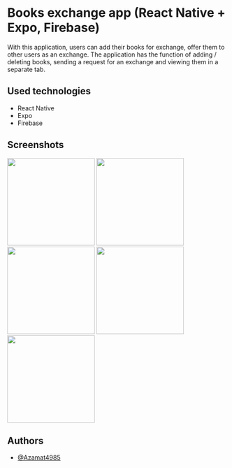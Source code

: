 
# Books exchange app (React Native + Expo, Firebase)

With this application, users can add their books for exchange, offer them to other users as an exchange. The application has the function of adding / deleting books, sending a request for an exchange and viewing them in a separate tab.


## Used technologies

* React Native
* Expo
* Firebase

## Screenshots

<p>
<img src="https://user-images.githubusercontent.com/35795567/213932634-05f2425a-bc7e-4314-9422-4b184eea5d63.png" width="200" />
<img src="https://user-images.githubusercontent.com/35795567/213932824-b3b94262-c61a-4b5b-8acf-7a96c2ef8f30.png" width="200" />
<img src="https://user-images.githubusercontent.com/35795567/213932832-6b6fb999-6ea9-416b-ab61-e71157b65239.png" width="200" />
<img src="https://user-images.githubusercontent.com/35795567/213932855-35cb446f-09ab-469c-8b75-1a4219303352.png" width="200" />
<img src="https://user-images.githubusercontent.com/35795567/213932900-2aea8d82-5a50-464c-8bb0-323fb666d3b6.png" width="200" />
</p>

## Authors

- [@Azamat4985](https://www.github.com/Azamat4985)
